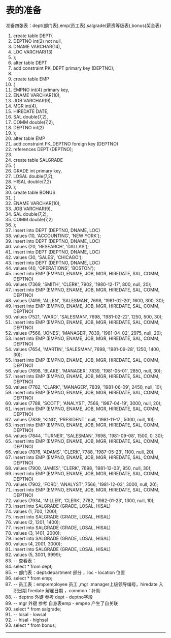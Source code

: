 ﻿
# 表的准备

准备四张表：dept(部门表),emp(员工表),salgrade(薪资等级表),bonus(奖金表) 










1.  create table DEPT(  
2.    DEPTNO int(2) not null,  
3.    DNAME  VARCHAR(14),  
4.    LOC    VARCHAR(13)  
5.  );  
6.  alter table DEPT  
7.    add constraint PK_DEPT primary key (DEPTNO); 
8.          
9.  create table EMP  
10. (  
11.   EMPNO    int(4) primary key,  
12.   ENAME    VARCHAR(10),  
13.   JOB      VARCHAR(9),  
14.   MGR      int(4),  
15.   HIREDATE DATE,  
16.   SAL      double(7,2),  
17.   COMM     double(7,2),  
18.   DEPTNO   int(2)  
19. );  
20. alter table EMP  
21.   add constraint FK_DEPTNO foreign key (DEPTNO)  
22.   references DEPT (DEPTNO);  
23.         
24. create table SALGRADE  
25. (  
26.   GRADE int primary key,  
27.   LOSAL double(7,2),  
28.   HISAL double(7,2)  
29. );  
30. create table BONUS  
31. (  
32.   ENAME VARCHAR(10),  
33.   JOB   VARCHAR(9),  
34.   SAL   double(7,2),  
35.   COMM  double(7,2)  
36. );  
37. insert into DEPT (DEPTNO, DNAME, LOC)  
38. values (10, 'ACCOUNTING', 'NEW YORK');  
39. insert into DEPT (DEPTNO, DNAME, LOC)  
40. values (20, 'RESEARCH', 'DALLAS');  
41. insert into DEPT (DEPTNO, DNAME, LOC)  
42. values (30, 'SALES', 'CHICAGO');  
43. insert into DEPT (DEPTNO, DNAME, LOC)  
44. values (40, 'OPERATIONS', 'BOSTON');  
45. insert into EMP (EMPNO, ENAME, JOB, MGR, HIREDATE, SAL, COMM, DEPTNO)  
46. values (7369, 'SMITH', 'CLERK', 7902, '1980-12-17', 800, null, 20);  
47. insert into EMP (EMPNO, ENAME, JOB, MGR, HIREDATE, SAL, COMM, DEPTNO)  
48. values (7499, 'ALLEN', 'SALESMAN', 7698, '1981-02-20', 1600, 300, 30);  
49. insert into EMP (EMPNO, ENAME, JOB, MGR, HIREDATE, SAL, COMM, DEPTNO)  
50. values (7521, 'WARD', 'SALESMAN', 7698, '1981-02-22', 1250, 500, 30);  
51. insert into EMP (EMPNO, ENAME, JOB, MGR, HIREDATE, SAL, COMM, DEPTNO)  
52. values (7566, 'JONES', 'MANAGER', 7839, '1981-04-02', 2975, null, 20);  
53. insert into EMP (EMPNO, ENAME, JOB, MGR, HIREDATE, SAL, COMM, DEPTNO)  
54. values (7654, 'MARTIN', 'SALESMAN', 7698, '1981-09-28', 1250, 1400, 30);  
55. insert into EMP (EMPNO, ENAME, JOB, MGR, HIREDATE, SAL, COMM, DEPTNO)  
56. values (7698, 'BLAKE', 'MANAGER', 7839, '1981-05-01', 2850, null, 30);  
57. insert into EMP (EMPNO, ENAME, JOB, MGR, HIREDATE, SAL, COMM, DEPTNO)  
58. values (7782, 'CLARK', 'MANAGER', 7839, '1981-06-09', 2450, null, 10);  
59. insert into EMP (EMPNO, ENAME, JOB, MGR, HIREDATE, SAL, COMM, DEPTNO)  
60. values (7788, 'SCOTT', 'ANALYST', 7566, '1987-04-19', 3000, null, 20);  
61. insert into EMP (EMPNO, ENAME, JOB, MGR, HIREDATE, SAL, COMM, DEPTNO)  
62. values (7839, 'KING', 'PRESIDENT', null, '1981-11-17', 5000, null, 10);  
63. insert into EMP (EMPNO, ENAME, JOB, MGR, HIREDATE, SAL, COMM, DEPTNO)  
64. values (7844, 'TURNER', 'SALESMAN', 7698, '1981-09-08', 1500, 0, 30);  
65. insert into EMP (EMPNO, ENAME, JOB, MGR, HIREDATE, SAL, COMM, DEPTNO)  
66. values (7876, 'ADAMS', 'CLERK', 7788, '1987-05-23', 1100, null, 20);  
67. insert into EMP (EMPNO, ENAME, JOB, MGR, HIREDATE, SAL, COMM, DEPTNO)  
68. values (7900, 'JAMES', 'CLERK', 7698, '1981-12-03', 950, null, 30);  
69. insert into EMP (EMPNO, ENAME, JOB, MGR, HIREDATE, SAL, COMM, DEPTNO)  
70. values (7902, 'FORD', 'ANALYST', 7566, '1981-12-03', 3000, null, 20);  
71. insert into EMP (EMPNO, ENAME, JOB, MGR, HIREDATE, SAL, COMM, DEPTNO)  
72. values (7934, 'MILLER', 'CLERK', 7782, '1982-01-23', 1300, null, 10);  
73. insert into SALGRADE (GRADE, LOSAL, HISAL)  
74. values (1, 700, 1200);  
75. insert into SALGRADE (GRADE, LOSAL, HISAL)  
76. values (2, 1201, 1400);  
77. insert into SALGRADE (GRADE, LOSAL, HISAL)  
78. values (3, 1401, 2000);  
79. insert into SALGRADE (GRADE, LOSAL, HISAL)  
80. values (4, 2001, 3000);  
81. insert into SALGRADE (GRADE, LOSAL, HISAL)  
82. values (5, 3001, 9999);  
83. -- 查看表：
84. select * from dept; 
85. -- 部门表：dept:department 部分 ，loc - location 位置
86. select * from emp;
87. \-- 员工表：emp:employee 员工   ,mgr :manager上级领导编号，hiredate 入职日期  firedate 解雇日期
    ，common：补助
88. -- deptno 外键 参考  dept - deptno字段
89. -- mgr 外键  参考  自身表emp - empno  产生了自关联
90. select * from salgrade;
91. -- losal - lowsal
92. -- hisal - highsal
93. select * from bonus;

 















------------------------------------------------------------

